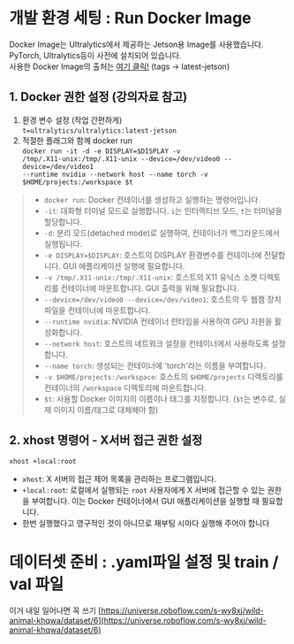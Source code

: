 # 개발 환경 세팅 : Run Docker Image
Docker Image는 Ultralytics에서 제공하는 Jetson용 Image를 사용했습니다.  
PyTorch, Ultralytics등이 사전에 설치되어 있습니다.  
사용한 Docker Image의 출처는 [여기 클릭!](https://hub.docker.com/r/ultralytics/ultralytics) (tags $\rightarrow$ latest-jetson)
## 1. Docker 권한 설정 (강의자료 참고)
1. 환경 변수 설정 (작업 간편하게)  
<code>t=ultralytics/ultralytics:latest-jetson</code><br>
2. 적절한 플래그와 함께 docker run  
<code>docker run -it -d -e DISPLAY=$DISPLAY -v /tmp/.X11-unix:/tmp/.X11-unix --device=/dev/video0 --device=/dev/video1 --runtime nvidia --network host --name torch -v $HOME/projects:/workspace $t</code>

> - `docker run`: Docker 컨테이너를 생성하고 실행하는 명령어입니다.
> - `-it`: 대화형 터미널 모드로 실행합니다. `i`는 인터랙티브 모드, `t`는 터미널을 할당합니다.
> - `-d`: 분리 모드(detached mode)로 실행하여, 컨테이너가 백그라운드에서 실행됩니다.
> - `-e DISPLAY=$DISPLAY`: 호스트의 DISPLAY 환경변수를 컨테이너에 전달합니다. GUI 애플리케이션 실행에 필요합니다.
> - `-v /tmp/.X11-unix:/tmp/.X11-unix`: 호스트의 X11 유닉스 소켓 디렉토리를 컨테이너에 마운트합니다. GUI 출력을 위해 필요합니다.
> - `--device=/dev/video0 --device=/dev/video1`: 호스트의 두 웹캠 장치 파일을 컨테이너에 마운트합니다.
> - `--runtime nvidia`: NVIDIA 컨테이너 런타임을 사용하여 GPU 지원을 활성화합니다.
> - `--network host`: 호스트의 네트워크 설정을 컨테이너에서 사용하도록 설정합니다.
> - `--name torch`: 생성되는 컨테이너에 'torch'라는 이름을 부여합니다.
> - `-v $HOME/projects:/workspace`: 호스트의 `$HOME/projects` 디렉토리를 컨테이너의 `/workspace` 디렉토리에 마운트합니다.
> - `$t`: 사용할 Docker 이미지의 이름이나 태그를 지정합니다. (`$t`는 변수로, 실제 이미지 이름/태그로 대체해야 함)

## 2. xhost 명령어 - X서버 접근 권한 설정

<code>xhost +local:root</code>

- `xhost`: X 서버의 접근 제어 목록을 관리하는 프로그램입니다.
- `+local:root`: 로컬에서 실행되는 `root` 사용자에게 X 서버에 접근할 수 있는 권한을 부여합니다. 이는 Docker 컨테이너에서 GUI 애플리케이션을 실행할 때 필요합니다.
- 한번 실행했다고 영구적인 것이 아니므로 재부팅 시마다 실행해 주어야 합니다

# 데이터셋 준비 : .yaml파일 설정 및 train / val 파일
이거 내일 일어나면 꼭 쓰기
[https://universe.roboflow.com/s-wy8xj/wild-animal-khqwa/dataset/6](https://universe.roboflow.com/s-wy8xj/wild-animal-khqwa/dataset/6)
